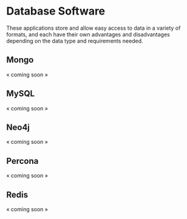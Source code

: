 # Database Software

These applications store and allow easy access to data in a variety of formats, and each have their own advantages and disadvantages depending on the data type and requirements needed.

## Mongo

&laquo; coming soon &raquo;

## MySQL

&laquo; coming soon &raquo;

## Neo4j

&laquo; coming soon &raquo;

## Percona

&laquo; coming soon &raquo;

## Redis

&laquo; coming soon &raquo;

